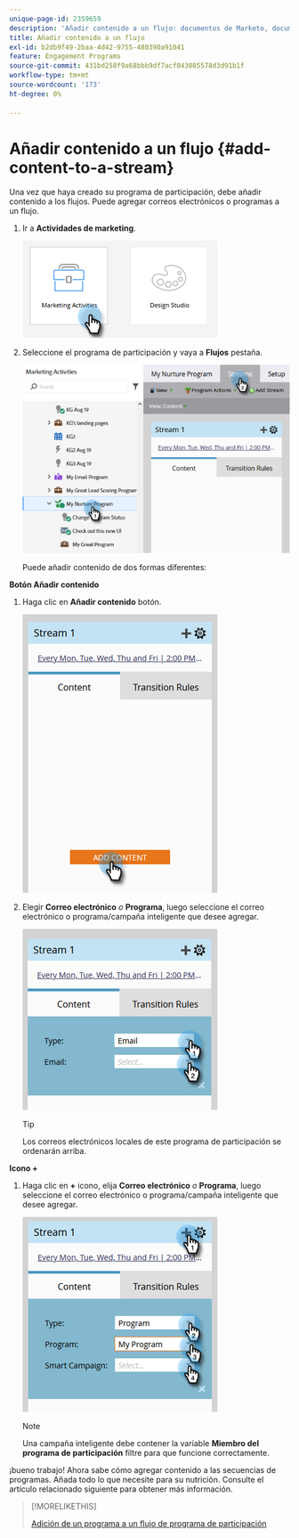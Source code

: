 ```yaml
---
unique-page-id: 2359659
description: 'Añadir contenido a un flujo: documentos de Marketo, documentación del producto'
title: Añadir contenido a un flujo
exl-id: b2db9f49-2baa-4d42-9755-480390a91041
feature: Engagement Programs
source-git-commit: 431bd258f9a68bbb9df7acf043085578d3d91b1f
workflow-type: tm+mt
source-wordcount: '173'
ht-degree: 0%

---
```


# Añadir contenido a un flujo {#add-content-to-a-stream}

Una vez que haya creado su programa de participación, debe añadir contenido a los flujos. Puede agregar correos electrónicos o programas a un flujo.

1. Ir a **Actividades de marketing**.

   ![](assets/add-content-to-a-stream-1.png)

1. Seleccione el programa de participación y vaya a **Flujos** pestaña.

   ![](assets/add-content-to-a-stream-2.png)

   Puede añadir contenido de dos formas diferentes:

**Botón Añadir contenido**

1. Haga clic en **Añadir contenido** botón.

   ![](assets/add-content-to-a-stream-3.png)

1. Elegir **Correo electrónico** _o_ **Programa**, luego seleccione el correo electrónico o programa/campaña inteligente que desee agregar.

   ![](assets/add-content-to-a-stream-4.png)

   >[!TIP]
   >
   >Los correos electrónicos locales de este programa de participación se ordenarán arriba.

**Icono +**

1. Haga clic en **+** icono, elija **Correo electrónico** _o_ **Programa**, luego seleccione el correo electrónico o programa/campaña inteligente que desee agregar.

   ![](assets/add-content-to-a-stream-5.png)

   >[!NOTE]
   >
   >Una campaña inteligente debe contener la variable **Miembro del programa de participación** filtre para que funcione correctamente.

¡bueno trabajo! Ahora sabe cómo agregar contenido a las secuencias de programas. Añada todo lo que necesite para su nutrición. Consulte el artículo relacionado siguiente para obtener más información.

>[!MORELIKETHIS]
>
>[Adición de un programa a un flujo de programa de participación](/help/marketo/product-docs/email-marketing/drip-nurturing/creating-an-engagement-program/adding-a-program-to-an-engagement-program-stream.md)
